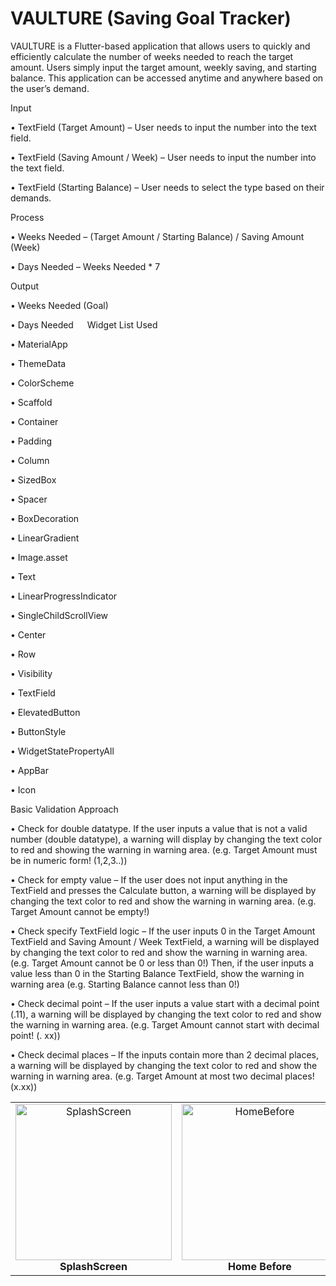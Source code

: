 # VAULTURE (Saving Goal Tracker)

VAULTURE is a Flutter-based application that allows users to quickly and efficiently calculate the number of weeks needed to reach the target amount. Users simply input the target amount, weekly saving, and starting balance. This application can be accessed anytime and anywhere based on the user’s demand.

Input

•	TextField (Target Amount) – User needs to input the number into the text field.

•	TextField (Saving Amount / Week) – User needs to input the number into the text field.

•	TextField (Starting Balance) – User needs to select the type based on their demands.

Process

•	Weeks Needed – (Target Amount / Starting Balance) / Saving Amount (Week)  

•	Days Needed – Weeks Needed * 7

Output

•	Weeks Needed (Goal)

•	Days Needed
 
Widget List Used

•	MaterialApp

•	ThemeData

•	ColorScheme

•	Scaffold

•	Container

•	Padding

•	Column

•	SizedBox

•	Spacer

•	BoxDecoration

•	LinearGradient

•	Image.asset

•	Text

•	LinearProgressIndicator

•	SingleChildScrollView

•	Center

•	Row

•	Visibility

•	TextField

•	ElevatedButton

•	ButtonStyle

•	WidgetStatePropertyAll

•	AppBar

•	Icon

Basic Validation Approach

•	Check for double datatype. If the user inputs a value that is not a valid number (double datatype), a warning will display by changing the text color to red and showing the warning in warning area. 
(e.g. Target Amount must be in numeric form! (1,2,3..))

•	Check for empty value – If the user does not input anything in the TextField and presses the Calculate button, a warning will be displayed by changing the text color to red and show the warning in warning area. (e.g. Target Amount cannot be empty!)

•	Check specify TextField logic – If the user inputs 0 in the Target Amount TextField and Saving Amount / Week TextField, a warning will be displayed by changing the text color to red and show the warning in warning area. 
(e.g. Target Amount cannot be 0 or less than 0!) Then, if the user inputs a value less than 0 in the Starting Balance TextField, show the warning in warning area (e.g. Starting Balance cannot less than 0!)

•	Check decimal point – If the user inputs a value start with a decimal point (.11), a warning will be displayed by changing the text color to red and show the warning in warning area. 
(e.g. Target Amount cannot start with decimal point! (. xx))

•	Check decimal places – If the inputs contain more than 2 decimal places, a warning will be displayed by changing the text color to red and show the warning in warning area. 
(e.g. Target Amount at most two decimal places! (x.xx))

<table>
  <tr>
    <td align="center">
      <img src="https://github.com/WangWangGiao/my-project-assets/blob/main/Vaulture_SS.png?raw=true" alt="SplashScreen" width="250"/>
      <br>
      <b>SplashScreen</b>
    </td>
    <td align="center">
      <img src="https://github.com/WangWangGiao/my-project-assets/blob/main/Vaulture_HomeBefore.png?raw=true" alt="HomeBefore" width="250"/>
      <br>
      <b>Home Before</b>
    </td>
    <td align="center">
      <img src="https://github.com/WangWangGiao/my-project-assets/blob/main/Vaulture_HomeAfterCalculation.png?raw=true" alt="HomeAfterCalculation" width="250"/>
      <br>
      <b>Home After Calculation</b>
    </td>
  </tr>
</table>
